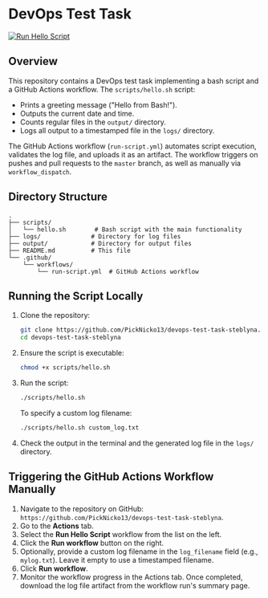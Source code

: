 # DevOps Test Task

[![Run Hello Script](https://github.com/PickNicko13/devops-test-task-steblyna/actions/workflows/run-script.yml/badge.svg)](https://github.com/PickNicko13/devops-test-task-steblyna/actions/workflows/run-script.yml)

## Overview
This repository contains a DevOps test task implementing a bash script and a GitHub Actions workflow. The `scripts/hello.sh` script:
- Prints a greeting message ("Hello from Bash!").
- Outputs the current date and time.
- Counts regular files in the `output/` directory.
- Logs all output to a timestamped file in the `logs/` directory.

The GitHub Actions workflow (`run-script.yml`) automates script execution, validates the log file, and uploads it as an artifact. The workflow triggers on pushes and pull requests to the `master` branch, as well as manually via `workflow_dispatch`.

## Directory Structure
```
.
├── scripts/
│   └── hello.sh        # Bash script with the main functionality
├── logs/              # Directory for log files
├── output/            # Directory for output files
├── README.md          # This file
└── .github/
    └── workflows/
        └── run-script.yml  # GitHub Actions workflow
```

## Running the Script Locally
1. Clone the repository:
   ```bash
   git clone https://github.com/PickNicko13/devops-test-task-steblyna.git
   cd devops-test-task-steblyna
   ```
2. Ensure the script is executable:
   ```bash
   chmod +x scripts/hello.sh
   ```
3. Run the script:
   ```bash
   ./scripts/hello.sh
   ```
   To specify a custom log filename:
   ```bash
   ./scripts/hello.sh custom_log.txt
   ```
4. Check the output in the terminal and the generated log file in the `logs/` directory.

## Triggering the GitHub Actions Workflow Manually
1. Navigate to the repository on GitHub: `https://github.com/PickNicko13/devops-test-task-steblyna`.
2. Go to the **Actions** tab.
3. Select the **Run Hello Script** workflow from the list on the left.
4. Click the **Run workflow** button on the right.
5. Optionally, provide a custom log filename in the `log_filename` field (e.g., `mylog.txt`). Leave it empty to use a timestamped filename.
6. Click **Run workflow**.
7. Monitor the workflow progress in the Actions tab. Once completed, download the log file artifact from the workflow run's summary page.
